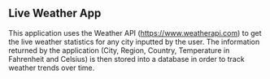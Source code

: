 ## Live Weather App
This application uses the Weather API (https://www.weatherapi.com) to get the live weather statistics for any city inputted by the user. The information returned by the application (City, Region, Country, Temperature in Fahrenheit and Celsius) is then stored into a database in order to track weather trends over time.
